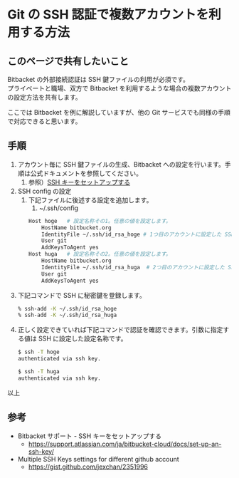 # Git の SSH 認証で複数アカウントを利用する方法

## このページで共有したいこと

Bitbacket の外部接続認証は SSH 鍵ファイルの利用が必須です。  
プライベートと職場、双方で Bitbacket を利用するような場合の複数アカウントの設定方法を共有します。  

ここでは Bitbacket を例に解説していますが、他の Git サービスでも同様の手順で対応できると思います。

## 手順

1. アカウント毎に SSH 鍵ファイルの生成、Bitbacket への設定を行います。手順は公式ドキュメントを参照してください。
    1. 参照）[SSH キーをセットアップする](https://support.atlassian.com/ja/bitbucket-cloud/docs/set-up-an-ssh-key/)
1. SSH config の設定
    1. 下記ファイルに後述する設定を追加します。
        1. ~/.ssh/config
        ``` bash
        Host hoge   # 設定名称その1。任意の値を設定します。
            HostName bitbucket.org
            IdentityFile ~/.ssh/id_rsa_hoge # 1つ目のアカウントに設定した SSH 秘密鍵ファイル
            User git
            AddKeysToAgent yes
        Host huga   # 設定名称その2。任意の値を設定します。
            HostName bitbucket.org
            IdentityFile ~/.ssh/id_rsa_huga  # 2つ目のアカウントに設定した SSH 秘密鍵ファイル
            User git
            AddKeysToAgent yes
        ```
1. 下記コマンドで SSH に秘密鍵を登録します。
    ``` bash
    % ssh-add -K ~/.ssh/id_rsa_hoge
    % ssh-add -K ~/.ssh/id_rsa_huga
    ```
1. 正しく設定できていれば下記コマンドで認証を確認できます。引数に指定する値は SSH に設定した設定名称です。
    ``` bash
    $ ssh -T hoge
    authenticated via ssh key.

    $ ssh -T huga
    authenticated via ssh key.
    ```

以上

## 参考

- Bitbacket サポート - SSH キーをセットアップする
    - https://support.atlassian.com/ja/bitbucket-cloud/docs/set-up-an-ssh-key/
- Multiple SSH Keys settings for different github account
    - https://gist.github.com/jexchan/2351996